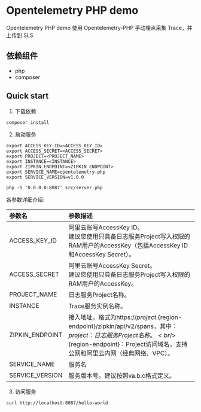 # Opentelemetry PHP demo

Opentelemetry PHP demo 使用 Opentelemetry-PHP 手动埋点采集 Trace，并上传到 SLS

## 依赖组件

- php
- composer

## Quick start

1. 下载依赖

```shell
composer install
```

2. 启动服务

```shell
export ACCESS_KEY_ID=<ACCESS_KEY_ID>
export ACCESS_SECRET=<ACCESS_SECRET>
export PROJECT=<PROJECT_NAME>
export INSTANCE=<INSTANCE>
export ZIPKIN_ENDPOINT=<ZIPKIN_ENDPOINT>
export SERVICE_NAME=opentelemetry-php
export SERVICE_VERSION=v1.0.0

php -S '0.0.0.0:8087' src/server.php
```

各参数详细介绍:

|参数名|参数描述|
|:---|:---|
|ACCESS_KEY_ID| 阿里云账号AccessKey ID。<br/>建议您使用只具备日志服务Project写入权限的RAM用户的AccessKey（包括AccessKey ID和AccessKey Secret）。|
|ACCESS_SECRET| 阿里云账号AccessKey Secret。<br/>建议您使用只具备日志服务Project写入权限的RAM用户的AccessKey。|
|PROJECT_NAME|日志服务Project名称。 |
|INSTANCE|Trace服务实例名称。 |
|ZIPKIN_ENDPOINT|接入地址，格式为https://${project}.${region-endpoint}/zipkin/api/v2/spans，其中：<br/> ${project}：日志服务Project名称。<br/>${region-endpoint}：Project访问域名，支持公网和阿里云内网（经典网络、VPC）。 |
|SERVICE_NAME|服务名|
|SERVICE_VERSION|服务版本号。建议按照va.b.c格式定义。|

3. 访问服务

```shell
curl http://localhost:8087/hello-world
```
